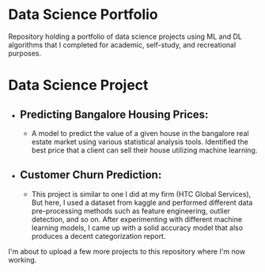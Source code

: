 # Data Science Portfolio

Repository holding a portfolio of data science projects using ML and DL algorithms that I completed for academic, self-study, and recreational purposes.


# Data Science Project
* ## Predicting Bangalore Housing Prices:
     * A model to predict the value of a given house in the bangalore real estate market using various statistical analysis tools. Identified the best price that a client can sell their house utilizing machine learning.

* ## Customer Churn Prediction:

     * This project is similar to one I did at my firm (HTC Global Services), But here, I used a dataset from kaggle and performed different data pre-processing methods such as feature engineering, outlier detection, and so on. After experimenting with different machine learning models, I came up with a solid accuracy model that also produces a decent categorization report.
 
 
 
 
I'm about to upload a few more projects to this repository where I'm now working.
